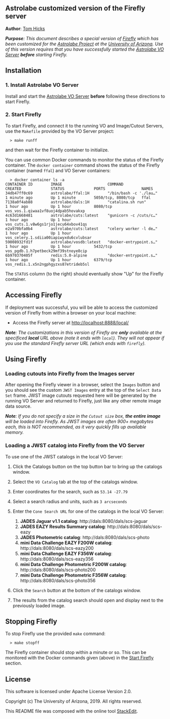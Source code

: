 ﻿
## Astrolabe customized version of the Firefly server

**Author**: [Tom Hicks](https://github.com/hickst)

***Purpose**: This document describes a special version of [Firefly](https://github.com/Caltech-IPAC/firefly) which has been customized for the [Astrolabe Project](http://astrolabe.arizona.edu/) at the [University of Arizona](http://www.arizona.edu). Use of this version requires that you have successfully started the [Astrolabe VO Server](https://github.com/AstrolabeProject/vos.git) **before** starting Firefly.*


## Installation

### 1. Install Astrolabe VO Server

Install and start the [Astrolabe VO Server](https://github.com/AstrolabeProject/vos.git) **before** following these directions to start Firefly.


### 2. Start Firefly

To start Firefly, and connect it to the running VO and Image/Cutout Servers, use the `Makefile` provided by the VO Server project:
```
  > make runff
```
and then wait for the Firefly container to initialize.

You can use common Docker commands to monitor the status of the Firefly container. The `docker container` command shows the status of the Firefly container (named `ffal`) and VO Server containers:
```
  > docker container ls -a
CONTAINER ID        IMAGE                    COMMAND                  CREATED             STATUS             PORTS                NAMES
34db47ff0c69        astrolabe/ffal:1H        "/bin/bash -c './lau…"   1 minute ago        Up 1 minute        5050/tcp, 8080/tcp   ffal
7138a0f4ab88        astrolabe/dals:1H        "catalina.sh run"        1 hour ago          Up 1 hour          8080/tcp             vos_vos.1.qiwaa1vf8uoj4dpab5hovakxp
4c63d1668481        astrolabe/cuts:latest    "gunicorn -c /cuts/c…"   1 hour ago          Up 1 hour                               vos_cuts.1.v8w6gs1rjo1jecu64xbov41qs
e2a970bfa0b4        astrolabe/cuts:latest    "celery worker -l de…"   1 hour ago          Up 1 hour                               vos_celery.1.sdiia00iapiwyxdu6cvlubsar
59008932fd1f        astrolabe/vosdb:latest   "docker-entrypoint.s…"   1 hour ago          Up 1 hour          5432/tcp             vos_pgdb.1.h7petbeck29mf39stnoye8cip
6b970370405f        redis:5.0-alpine         "docker-entrypoint.s…"   1 hour ago          Up 1 hour          6379/tcp             vos_redis.1.x5n2ngphgyzxs87etrideb5sl
```
The `STATUS` column (to the right) should eventually show "Up" for the Firefly container.


## Accessing Firefly

If deployment was successful, you will be able to access the customized version of Firefly from within a browser on your local machine:

  - Access the Firefly server at [http://localhost:8888/local/](http://localhost:8888/local/)

***Note**: The customizations in this version of Firefly are **only** available at the specificed **local** URL above (note it ends with `local`). They will not appear if you use the standard Firefly server URL (which ends with `firefly`).*


## Using Firefly

### Loading cutouts into Firefly from the Images server

After opening the Firefly viewer in a browser, select the `Images` button and you should see
the custom `JWST Images` entry at the top of the `Select Data Set` frame. JWST image cutouts
requested here will be generated by the running VO Server and returned to Firefly, just like
any other remote image data source.

***Note**: If you do not specify a size in the `Cutout size` box, **the entire image** will
be loaded into Firefly. As JWST images are often 900+ megabytes each, this is NOT recommended, as it very quickly fills up available memory.*


### Loading a JWST catalog into Firefly from the VO Server

To use one of the JWST catalogs in the local VO Server:

 1. Click the Catalogs button on the top button bar to bring up the catalogs window.
 2. Select the `VO Catalog` tab at the top of the catalogs window.
 3. Enter coordinates for the search, such as `53.14 -27.79`
 4. Select a search radius and units, such as `3 arcseconds`
 5. Enter the `Cone Search URL` for one of the catalogs in the local VO Server:
    1. **JADES Jaguar v1.1 catalog**: http://dals:8080/dals/scs-jaguar
    2. **JADES EAZY Results Summary catalog**: http://dals:8080/dals/scs-eazy
    3. **JADES Photometric catalog**: http://dals:8080/dals/scs-photo
    4. **mini Data Challenge EAZY F200W catalog**: http://dals:8080/dals/scs-eazy200
    5. **mini Data Challenge EAZY F356W catalog**: http://dals:8080/dals/scs-eazy356
    6. **mini Data Challenge Photometric F200W catalog**: http://dals:8080/dals/scs-photo200
    7. **mini Data Challenge Photometric F356W catalog**: http://dals:8080/dals/scs-photo356

 6. Click the `Search` button at the bottom of the catalogs window.
 7. The results from the catalog search should open and display next to the previously loaded image.


## Stopping Firefly

To stop Firefly use the provided `make` command:
```
  > make stopff
```
The Firefly container should stop within a minute or so. This can be monitored with the Docker commands given (above) in the [Start Firefly](#start-firefly) section.


## License

This software is licensed under Apache License Version 2.0.

Copyright (c) The University of Arizona, 2019. All rights reserved.

This README file was composed with the online tool [StackEdit](https://stackedit.io/).
